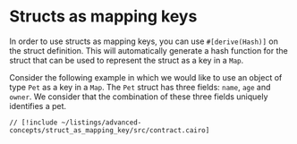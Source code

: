 # Structs as mapping keys

In order to use structs as mapping keys, you can use `#[derive(Hash)]` on the struct definition. This will automatically generate a hash function for the struct that can be used to represent the struct as a key in a `Map`.

Consider the following example in which we would like to use an object of
type `Pet` as a key in a `Map`. The `Pet` struct has three fields: `name`, `age` and `owner`. We consider that the combination of these three fields uniquely identifies a pet.

```cairo
// [!include ~/listings/advanced-concepts/struct_as_mapping_key/src/contract.cairo]
```
